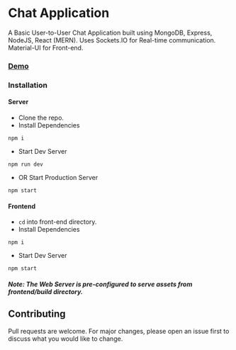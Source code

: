 # Chat Application

A Basic User-to-User Chat Application built using MongoDB, Express, NodeJS, React (MERN). Uses Sockets.IO for Real-time communication. Material-UI for Front-end.
### [Demo](https://chat-app-nikketan.herokuapp.com/)


### Installation

#### Server

- Clone the repo.
- Install Dependencies
```
npm i
```
- Start Dev Server
```
npm run dev
```

- OR Start Production Server
```
npm start
```


#### Frontend

- ```cd``` into front-end directory.
- Install Dependencies
```
npm i
```
- Start Dev Server
```
npm start
```

##### Note: The Web Server is pre-configured to serve assets from frontend/build directory.

## Contributing
Pull requests are welcome. For major changes, please open an issue first to discuss what you would like to change.
